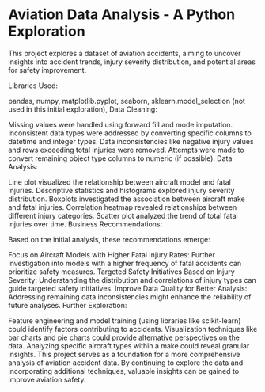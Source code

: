 # Aviation Data Analysis - A Python Exploration
This project explores a dataset of aviation accidents, aiming to uncover insights into accident trends, injury severity distribution, and potential areas for safety improvement.

Libraries Used:

pandas,
numpy,
matplotlib.pyplot,
seaborn,
sklearn.model_selection (not used in this initial exploration),
Data Cleaning:

Missing values were handled using forward fill and mode imputation.
Inconsistent data types were addressed by converting specific columns to datetime and integer types.
Data inconsistencies like negative injury values and rows exceeding total injuries were removed.
Attempts were made to convert remaining object type columns to numeric (if possible).
Data Analysis:

Line plot visualized the relationship between aircraft model and fatal injuries.
Descriptive statistics and histograms explored injury severity distribution.
Boxplots investigated the association between aircraft make and fatal injuries.
Correlation heatmap revealed relationships between different injury categories.
Scatter plot analyzed the trend of total fatal injuries over time.
Business Recommendations:

Based on the initial analysis, these recommendations emerge:

Focus on Aircraft Models with Higher Fatal Injury Rates: Further investigation into models with a higher frequency of fatal accidents can prioritize safety measures.
Targeted Safety Initiatives Based on Injury Severity: Understanding the distribution and correlations of injury types can guide targeted safety initiatives.
Improve Data Quality for Better Analysis: Addressing remaining data inconsistencies might enhance the reliability of future analyses.
Further Exploration:

Feature engineering and model training (using libraries like scikit-learn) could identify factors contributing to accidents.
Visualization techniques like bar charts and pie charts could provide alternative perspectives on the data.
Analyzing specific aircraft types within a make could reveal granular insights.
This project serves as a foundation for a more comprehensive analysis of aviation accident data. By continuing to explore the data and incorporating additional techniques, valuable insights can be gained to improve aviation safety.
